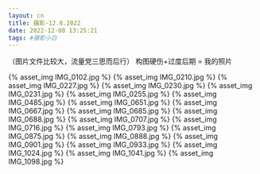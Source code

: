 ```yaml
---
layout: cn
title: 摄影-12.8.2022
date: 2022-12-08 13:25:21
tags: #摄影小白
---
```

（图片文件比较大，流量党三思而后行）
构图硬伤+过度后期 = 我的照片

{% asset_img IMG_0102.jpg %}
{% asset_img IMG_0210.jpg %}
{% asset_img IMG_0227.jpg %}
{% asset_img IMG_0230.jpg %}
{% asset_img IMG_0231.jpg %}
{% asset_img IMG_0255.jpg %}
{% asset_img IMG_0485.jpg %}
{% asset_img IMG_0651.jpg %}
{% asset_img IMG_0667.jpg %}
{% asset_img IMG_0685.jpg %}
{% asset_img IMG_0688.jpg %}
{% asset_img IMG_0707.jpg %}
{% asset_img IMG_0716.jpg %}
{% asset_img IMG_0793.jpg %}
{% asset_img IMG_0875.jpg %}
{% asset_img IMG_0888.jpg %}
{% asset_img IMG_0901.jpg %}
{% asset_img IMG_0933.jpg %}
{% asset_img IMG_1024.jpg %}
{% asset_img IMG_1041.jpg %}
{% asset_img IMG_1098.jpg %}






































